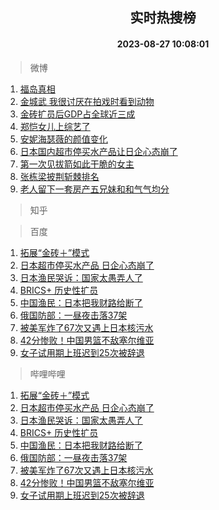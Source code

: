 <div align="center"><h2>实时热搜榜</h2><h4>2023-08-27 10:08:01</h4></div>

> 微博  

1. [福岛真相](https://s.weibo.com/weibo?q=%23%E7%A6%8F%E5%B2%9B%E7%9C%9F%E7%9B%B8%23&t=31&band_rank=1&Refer=top)<br />
2. [金城武 我很讨厌在拍戏时看到动物](https://s.weibo.com/weibo?q=%E9%87%91%E5%9F%8E%E6%AD%A6%20%E6%88%91%E5%BE%88%E8%AE%A8%E5%8E%8C%E5%9C%A8%E6%8B%8D%E6%88%8F%E6%97%B6%E7%9C%8B%E5%88%B0%E5%8A%A8%E7%89%A9&t=31&band_rank=2&Refer=top)<br />
3. [金砖扩员后GDP占全球近三成](https://s.weibo.com/weibo?q=%23%E9%87%91%E7%A0%96%E6%89%A9%E5%91%98%E5%90%8EGDP%E5%8D%A0%E5%85%A8%E7%90%83%E8%BF%91%E4%B8%89%E6%88%90%23&t=31&band_rank=3&Refer=top)<br />
4. [郑恺女儿上综艺了](https://s.weibo.com/weibo?q=%23%E9%83%91%E6%81%BA%E5%A5%B3%E5%84%BF%E4%B8%8A%E7%BB%BC%E8%89%BA%E4%BA%86%23&t=31&band_rank=4&Refer=top)<br />
5. [安妮海瑟薇的颜值变化](https://s.weibo.com/weibo?q=%E5%AE%89%E5%A6%AE%E6%B5%B7%E7%91%9F%E8%96%87%E7%9A%84%E9%A2%9C%E5%80%BC%E5%8F%98%E5%8C%96&t=31&band_rank=5&Refer=top)<br />
6. [日本国内超市停买水产品让日企心态崩了](https://s.weibo.com/weibo?q=%23%E6%97%A5%E6%9C%AC%E5%9B%BD%E5%86%85%E8%B6%85%E5%B8%82%E5%81%9C%E4%B9%B0%E6%B0%B4%E4%BA%A7%E5%93%81%E8%AE%A9%E6%97%A5%E4%BC%81%E5%BF%83%E6%80%81%E5%B4%A9%E4%BA%86%23&t=31&band_rank=6&Refer=top)<br />
7. [第一次见拔箭如此干脆的女主](https://s.weibo.com/weibo?q=%E7%AC%AC%E4%B8%80%E6%AC%A1%E8%A7%81%E6%8B%94%E7%AE%AD%E5%A6%82%E6%AD%A4%E5%B9%B2%E8%84%86%E7%9A%84%E5%A5%B3%E4%B8%BB&t=31&band_rank=7&Refer=top)<br />
8. [张栋梁披荆斩棘排名](https://s.weibo.com/weibo?q=%23%E5%BC%A0%E6%A0%8B%E6%A2%81%E6%8A%AB%E8%8D%86%E6%96%A9%E6%A3%98%E6%8E%92%E5%90%8D%23&t=31&band_rank=8&Refer=top)<br />
9. [老人留下一套房产五兄妹和和气气均分](https://s.weibo.com/weibo?q=%23%E8%80%81%E4%BA%BA%E7%95%99%E4%B8%8B%E4%B8%80%E5%A5%97%E6%88%BF%E4%BA%A7%E4%BA%94%E5%85%84%E5%A6%B9%E5%92%8C%E5%92%8C%E6%B0%94%E6%B0%94%E5%9D%87%E5%88%86%23&t=31&band_rank=9&Refer=top)<br />

> 知乎  


> 百度  

1. [拓展“金砖＋”模式](https://www.baidu.com/s?wd=%E6%8B%93%E5%B1%95%E2%80%9C%E9%87%91%E7%A0%96%EF%BC%8B%E2%80%9D%E6%A8%A1%E5%BC%8F&sa=fyb_news&rsv_dl=fyb_news)<br />
2. [日本超市停买水产品 日企心态崩了](https://www.baidu.com/s?wd=%E6%97%A5%E6%9C%AC%E8%B6%85%E5%B8%82%E5%81%9C%E4%B9%B0%E6%B0%B4%E4%BA%A7%E5%93%81+%E6%97%A5%E4%BC%81%E5%BF%83%E6%80%81%E5%B4%A9%E4%BA%86&sa=fyb_news&rsv_dl=fyb_news)<br />
3. [日本渔民哭诉：国家太愚弄人了](https://www.baidu.com/s?wd=%E6%97%A5%E6%9C%AC%E6%B8%94%E6%B0%91%E5%93%AD%E8%AF%89%EF%BC%9A%E5%9B%BD%E5%AE%B6%E5%A4%AA%E6%84%9A%E5%BC%84%E4%BA%BA%E4%BA%86&sa=fyb_news&rsv_dl=fyb_news)<br />
4. [BRICS+ 历史性扩员](https://www.baidu.com/s?wd=BRICS%2B+%E5%8E%86%E5%8F%B2%E6%80%A7%E6%89%A9%E5%91%98&sa=fyb_news&rsv_dl=fyb_news)<br />
5. [中国渔民：日本把我财路给断了](https://www.baidu.com/s?wd=%E4%B8%AD%E5%9B%BD%E6%B8%94%E6%B0%91%EF%BC%9A%E6%97%A5%E6%9C%AC%E6%8A%8A%E6%88%91%E8%B4%A2%E8%B7%AF%E7%BB%99%E6%96%AD%E4%BA%86&sa=fyb_news&rsv_dl=fyb_news)<br />
6. [俄国防部：一昼夜击落37架](https://www.baidu.com/s?wd=%E4%BF%84%E5%9B%BD%E9%98%B2%E9%83%A8%EF%BC%9A%E4%B8%80%E6%98%BC%E5%A4%9C%E5%87%BB%E8%90%BD37%E6%9E%B6&sa=fyb_news&rsv_dl=fyb_news)<br />
7. [被美军炸了67次又遇上日本核污水](https://www.baidu.com/s?wd=%E8%A2%AB%E7%BE%8E%E5%86%9B%E7%82%B8%E4%BA%8667%E6%AC%A1%E5%8F%88%E9%81%87%E4%B8%8A%E6%97%A5%E6%9C%AC%E6%A0%B8%E6%B1%A1%E6%B0%B4&sa=fyb_news&rsv_dl=fyb_news)<br />
8. [42分惨败！中国男篮不敌塞尔维亚](https://www.baidu.com/s?wd=42%E5%88%86%E6%83%A8%E8%B4%A5%EF%BC%81%E4%B8%AD%E5%9B%BD%E7%94%B7%E7%AF%AE%E4%B8%8D%E6%95%8C%E5%A1%9E%E5%B0%94%E7%BB%B4%E4%BA%9A&sa=fyb_news&rsv_dl=fyb_news)<br />
9. [女子试用期上班迟到25次被辞退](https://www.baidu.com/s?wd=%E5%A5%B3%E5%AD%90%E8%AF%95%E7%94%A8%E6%9C%9F%E4%B8%8A%E7%8F%AD%E8%BF%9F%E5%88%B025%E6%AC%A1%E8%A2%AB%E8%BE%9E%E9%80%80&sa=fyb_news&rsv_dl=fyb_news)<br />

> 哔哩哔哩  

1. [拓展“金砖＋”模式](https://www.baidu.com/s?wd=%E6%8B%93%E5%B1%95%E2%80%9C%E9%87%91%E7%A0%96%EF%BC%8B%E2%80%9D%E6%A8%A1%E5%BC%8F&sa=fyb_news&rsv_dl=fyb_news)<br />
2. [日本超市停买水产品 日企心态崩了](https://www.baidu.com/s?wd=%E6%97%A5%E6%9C%AC%E8%B6%85%E5%B8%82%E5%81%9C%E4%B9%B0%E6%B0%B4%E4%BA%A7%E5%93%81+%E6%97%A5%E4%BC%81%E5%BF%83%E6%80%81%E5%B4%A9%E4%BA%86&sa=fyb_news&rsv_dl=fyb_news)<br />
3. [日本渔民哭诉：国家太愚弄人了](https://www.baidu.com/s?wd=%E6%97%A5%E6%9C%AC%E6%B8%94%E6%B0%91%E5%93%AD%E8%AF%89%EF%BC%9A%E5%9B%BD%E5%AE%B6%E5%A4%AA%E6%84%9A%E5%BC%84%E4%BA%BA%E4%BA%86&sa=fyb_news&rsv_dl=fyb_news)<br />
4. [BRICS+ 历史性扩员](https://www.baidu.com/s?wd=BRICS%2B+%E5%8E%86%E5%8F%B2%E6%80%A7%E6%89%A9%E5%91%98&sa=fyb_news&rsv_dl=fyb_news)<br />
5. [中国渔民：日本把我财路给断了](https://www.baidu.com/s?wd=%E4%B8%AD%E5%9B%BD%E6%B8%94%E6%B0%91%EF%BC%9A%E6%97%A5%E6%9C%AC%E6%8A%8A%E6%88%91%E8%B4%A2%E8%B7%AF%E7%BB%99%E6%96%AD%E4%BA%86&sa=fyb_news&rsv_dl=fyb_news)<br />
6. [俄国防部：一昼夜击落37架](https://www.baidu.com/s?wd=%E4%BF%84%E5%9B%BD%E9%98%B2%E9%83%A8%EF%BC%9A%E4%B8%80%E6%98%BC%E5%A4%9C%E5%87%BB%E8%90%BD37%E6%9E%B6&sa=fyb_news&rsv_dl=fyb_news)<br />
7. [被美军炸了67次又遇上日本核污水](https://www.baidu.com/s?wd=%E8%A2%AB%E7%BE%8E%E5%86%9B%E7%82%B8%E4%BA%8667%E6%AC%A1%E5%8F%88%E9%81%87%E4%B8%8A%E6%97%A5%E6%9C%AC%E6%A0%B8%E6%B1%A1%E6%B0%B4&sa=fyb_news&rsv_dl=fyb_news)<br />
8. [42分惨败！中国男篮不敌塞尔维亚](https://www.baidu.com/s?wd=42%E5%88%86%E6%83%A8%E8%B4%A5%EF%BC%81%E4%B8%AD%E5%9B%BD%E7%94%B7%E7%AF%AE%E4%B8%8D%E6%95%8C%E5%A1%9E%E5%B0%94%E7%BB%B4%E4%BA%9A&sa=fyb_news&rsv_dl=fyb_news)<br />
9. [女子试用期上班迟到25次被辞退](https://www.baidu.com/s?wd=%E5%A5%B3%E5%AD%90%E8%AF%95%E7%94%A8%E6%9C%9F%E4%B8%8A%E7%8F%AD%E8%BF%9F%E5%88%B025%E6%AC%A1%E8%A2%AB%E8%BE%9E%E9%80%80&sa=fyb_news&rsv_dl=fyb_news)<br />
